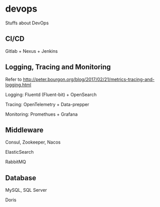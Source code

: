 # devops

Stuffs about DevOps


## CI/CD

Gitlab + Nexus + Jenkins

## Logging, Tracing and Monitoring

Refer to http://peter.bourgon.org/blog/2017/02/21/metrics-tracing-and-logging.html

Logging: Fluentd (Fluent-bit) + OpenSearch

Tracing: OpenTelemetry + Data-prepper

Monitoring: Promethues + Grafana

## Middleware

Consul, Zookeeper, Nacos

ElasticSearch

RabbitMQ

## Database

MySQL, SQL Server

Doris
